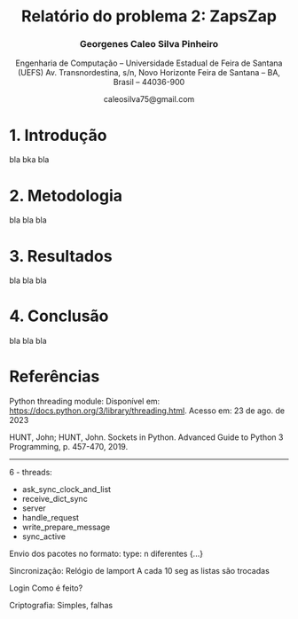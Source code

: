 <div align="center">
  <h1>
      Relatório do problema 2: ZapsZap
  </h1>

  <h3>
    Georgenes Caleo Silva Pinheiro
  </h3>

  <p>
    Engenharia de Computação – Universidade Estadual de Feira de Santana (UEFS)
    Av. Transnordestina, s/n, Novo Horizonte
    Feira de Santana – BA, Brasil – 44036-900
  </p>

  <center>caleosilva75@gmail.com</center>

</div>

# 1. Introdução

bla bka bla

# 2. Metodologia

bla bla bla

# 3. Resultados

bla bla bla

# 4. Conclusão

bla bla bla

# Referências

Python threading module: Disponível em: https://docs.python.org/3/library/threading.html. Acesso em: 23 de ago. de 2023

HUNT, John; HUNT, John. Sockets in Python. Advanced Guide to Python 3 Programming, p. 457-470, 2019.



----------------------------------------------

6 - threads:
- ask_sync_clock_and_list
- receive_dict_sync
- server
- handle_request
- write_prepare_message
- sync_active

Envio dos pacotes no formato:
type: n diferentes 
{...}

Sincronização:
Relógio de lamport
A cada 10 seg as listas são trocadas

Login
Como é feito?

Criptografia:
Simples, falhas
